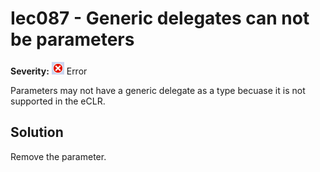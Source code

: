 # Iec087 - Generic delegates can not be parameters

**Severity:** ![Error](../images/Error.png) Error

Parameters may not have a generic delegate as a type becuase it is not supported in the eCLR.

## Solution

Remove the parameter.